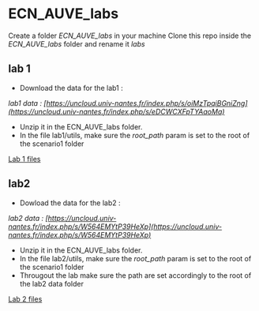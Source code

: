 # ECN_AUVE_labs

Create a folder _ECN_AUVE_labs_ in your machine
Clone this repo inside the _ECN_AUVE_labs_ folder and rename it _labs_


## lab 1

- Download the data for the lab1 :

_lab1 data : [https://uncloud.univ-nantes.fr/index.php/s/oiMzTpqiBGniZng](https://uncloud.univ-nantes.fr/index.php/s/eDCWCXFpTYAaoMa)_

- Unzip it in the ECN_AUVE_labs folder.
- In the file lab1/utils, make sure the _root_path_ param is set to the root of the scenario1 folder

[Lab 1 files](https://github.com/CBeaune/ECN_AUVE_labs_students/tree/student_version/lab1)

## lab2 
- Dowload the data for the lab2 :
  
_lab2 data : [https://uncloud.univ-nantes.fr/index.php/s/W564EMYtP39HeXp](https://uncloud.univ-nantes.fr/index.php/s/W564EMYtP39HeXp)_

- Unzip it in the ECN_AUVE_labs folder.
- In the file lab2/utils, make sure the _root_path_ param is set to the root of the scenario1 folder
- Througout the lab make sure the path are set accordingly to the root of the lab2 data folder

[Lab 2 files](https://github.com/CBeaune/ECN_AUVE_labs_students/tree/student_version/lab2)


